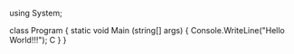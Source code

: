 using System;

class Program
{
    static void Main (string[] args)
    {
        Console.WriteLine("Hello World!!!");
        C
    }
}
